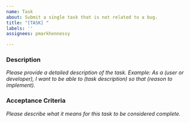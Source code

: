 ```yaml
---
name: Task
about: Submit a single task that is not related to a bug.
title: "[TASK] "
labels: ''
assignees: pmarkhennessy

---
```


### Description
_Please provide a detailed description of the task._
_Example: As a (user or developer), I want to be able to (task description) so that (reason to implement)._

### Acceptance Criteria
_Please describe what it means for this task to be considered complete._
